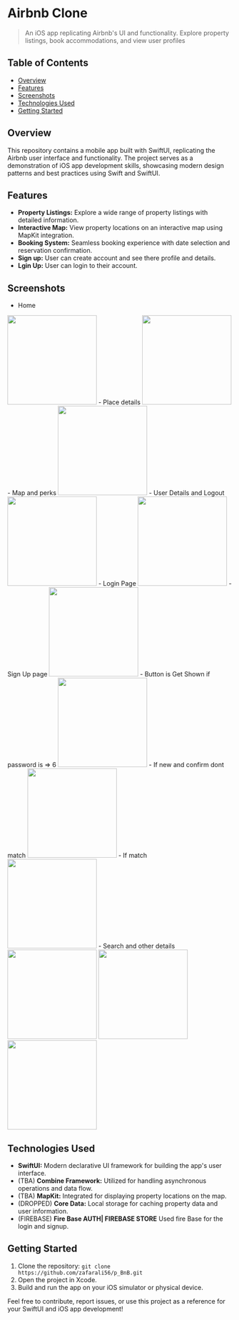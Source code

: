# Airbnb Clone <!-- omit in toc -->

> An iOS app replicating Airbnb's UI and functionality. Explore property listings, book accommodations, and view user profiles

## Table of Contents

- [Overview](#overview)
- [Features](#features)
- [Screenshots](#screenshots)
- [Technologies Used](#technologies-used)
- [Getting Started](#getting-started)

## Overview

This repository contains a mobile app built with SwiftUI, replicating the Airbnb user interface and functionality. The project serves as a demonstration of iOS app development skills, showcasing modern design patterns and best practices using Swift and SwiftUI.

## Features

- **Property Listings:** Explore a wide range of property listings with detailed information.
- **Interactive Map:** View property locations on an interactive map using MapKit integration.
- **Booking System:** Seamless booking experience with date selection and reservation confirmation.
- **Sign up:** User can create account and see there profile and details.
- **Lgin Up:** User can login to their account.


## Screenshots

- Home
<img src="./screenshots./../screenshots/Home.png" width="200">
- Place details
<img src="./screenshots./../screenshots/PlaceDetail.png" width="200">
- Map and perks
<img src="./screenshots./../screenshots/MapKit.png" width="200">
- User Details and Logout
<img src="./screenshots./../screenshots/User.png" width="200">
- Login Page
<img src="./screenshots./../screenshots/LoginPage.png" width="200">
- Sign Up page
<img src="./screenshots./../screenshots/SignUpPage.png" width="200">
- Button is Get Shown if password is => 6
<img src="./screenshots./../screenshots/HiddenButton.png" width="200">
- If new and confirm dont match
<img src="./screenshots./../screenshots/CharNotmactching.png" width="200">
- If match
<img src="./screenshots./../screenshots/CharMatching.png" width="200">
- Search and other details
<img src="./screenshots./../screenshots/Search.png" width="200">
<img src="./screenshots./../screenshots/Search2.png" width="200">
<img src="./screenshots./../screenshots/Search3.png" width="200">

## Technologies Used

- **SwiftUI:** Modern declarative UI framework for building the app's user interface.
- (TBA) **Combine Framework:** Utilized for handling asynchronous operations and data flow.
- (TBA) **MapKit:** Integrated for displaying property locations on the map.
- (DROPPED) **Core Data:** Local storage for caching property data and user information.
- (FIREBASE) **Fire Base AUTH| FIREBASE STORE** Used fire Base for the login and signup. 

## Getting Started

1. Clone the repository: `git clone https://github.com/zafarali56/p_BnB.git`
2. Open the project in Xcode.
3. Build and run the app on your iOS simulator or physical device.

Feel free to contribute, report issues, or use this project as a reference for your SwiftUI and iOS app development!

